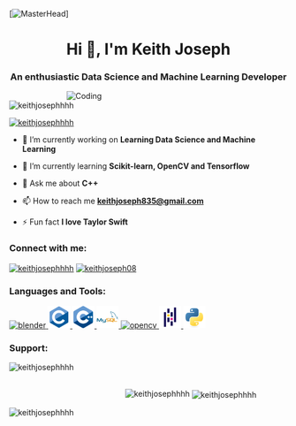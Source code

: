 [![MasterHead](https://res.cloudinary.com/practicaldev/image/fetch/s--a0VqOvf_--/c_imagga_scale,f_auto,fl_progressive,h_420,q_auto,w_1000/https://dev-to-uploads.s3.amazonaws.com/uploads/articles/4a6t7pmm323uaz9rv1rf.png)]
<h1 align="center">Hi 👋, I'm Keith Joseph</h1>
<h3 align="center">An enthusiastic Data Science and Machine Learning Developer</h3>
<img align="right" alt="Coding" width="400" src=“https://miro.medium.com/v2/format:jpg/resize:fill:80:56/1*1Xm4NjD-yZ0NF8rOhw1dsw.gif”>

<p align="left"> <img src="https://komarev.com/ghpvc/?username=keithjosephhhh&label=Profile%20views&color=0e75b6&style=flat" alt="keithjosephhhh" /> </p>

<p align="left"> <a href="https://twitter.com/keithjosephhhh" target="blank"><img src="https://img.shields.io/twitter/follow/keithjosephhhh?logo=twitter&style=for-the-badge" alt="keithjosephhhh" /></a> </p>

- 🔭 I’m currently working on **Learning Data Science and Machine Learning**

- 🌱 I’m currently learning **Scikit-learn, OpenCV and Tensorflow**

- 💬 Ask me about **C++**

- 📫 How to reach me **keithjoseph835@gmail.com**

- ⚡ Fun fact **I love Taylor Swift**

<h3 align="left">Connect with me:</h3>
<p align="left">
<a href="https://twitter.com/keithjosephhhh" target="blank"><img align="center" src="https://raw.githubusercontent.com/rahuldkjain/github-profile-readme-generator/master/src/images/icons/Social/twitter.svg" alt="keithjosephhhh" height="30" width="40" /></a>
<a href="https://linkedin.com/in/keithjoseph08" target="blank"><img align="center" src="https://raw.githubusercontent.com/rahuldkjain/github-profile-readme-generator/master/src/images/icons/Social/linked-in-alt.svg" alt="keithjoseph08" height="30" width="40" /></a>
</p>

<h3 align="left">Languages and Tools:</h3>
<p align="left"> <a href="https://www.blender.org/" target="_blank" rel="noreferrer"> <img src="https://download.blender.org/branding/community/blender_community_badge_white.svg" alt="blender" width="40" height="40"/> </a> <a href="https://www.cprogramming.com/" target="_blank" rel="noreferrer"> <img src="https://raw.githubusercontent.com/devicons/devicon/master/icons/c/c-original.svg" alt="c" width="40" height="40"/> </a> <a href="https://www.w3schools.com/cpp/" target="_blank" rel="noreferrer"> <img src="https://raw.githubusercontent.com/devicons/devicon/master/icons/cplusplus/cplusplus-original.svg" alt="cplusplus" width="40" height="40"/> </a> <a href="https://www.mysql.com/" target="_blank" rel="noreferrer"> <img src="https://raw.githubusercontent.com/devicons/devicon/master/icons/mysql/mysql-original-wordmark.svg" alt="mysql" width="40" height="40"/> </a> <a href="https://opencv.org/" target="_blank" rel="noreferrer"> <img src="https://www.vectorlogo.zone/logos/opencv/opencv-icon.svg" alt="opencv" width="40" height="40"/> </a> <a href="https://pandas.pydata.org/" target="_blank" rel="noreferrer"> <img src="https://raw.githubusercontent.com/devicons/devicon/2ae2a900d2f041da66e950e4d48052658d850630/icons/pandas/pandas-original.svg" alt="pandas" width="40" height="40"/> </a> <a href="https://www.python.org" target="_blank" rel="noreferrer"> <img src="https://raw.githubusercontent.com/devicons/devicon/master/icons/python/python-original.svg" alt="python" width="40" height="40"/> </a> </p>

<h3 align="left">Support:</h3>
<p><a href="https://www.buymeacoffee.com/keithjosephhhh"> <img align="left" src="https://cdn.buymeacoffee.com/buttons/v2/default-yellow.png" height="50" width="210" alt="keithjosephhhh" /></a></p><br><br>

<p><img align="left" src="https://github-readme-stats.vercel.app/api/top-langs?username=keithjosephhhh&show_icons=true&locale=en&layout=compact" alt="keithjosephhhh" /></p>

<p>&nbsp;<img align="center" src="https://github-readme-stats.vercel.app/api?username=keithjosephhhh&show_icons=true&locale=en" alt="keithjosephhhh" /></p>

<p><img align="center" src="https://github-readme-streak-stats.herokuapp.com/?user=keithjosephhhh&" alt="keithjosephhhh" /></p>
